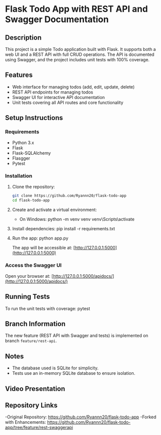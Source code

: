 # Flask Todo App with REST API and Swagger Documentation

## Description

This project is a simple Todo application built with Flask. It supports both a web UI and a REST API with full CRUD operations. The API is documented using Swagger, and the project includes unit tests with 100% coverage.

## Features

* Web interface for managing todos (add, edit, update, delete)
* REST API endpoints for managing todos
* Swagger UI for interactive API documentation
* Unit tests covering all API routes and core functionality

## Setup Instructions

### Requirements

* Python 3.x
* Flask
* Flask-SQLAlchemy
* Flasgger
* Pytest

### Installation

1. Clone the repository:

   ```bash
   git clone https://github.com/Ryannn20/flask-todo-app
   cd flask-todo-app
   ```

2. Create and activate a virtual environment:

   * On Windows:
     python -m venv venv
     venv\Scripts\activate


3. Install dependencies:
   pip install -r requirements.txt


4. Run the app:
   python app.py


   The app will be accessible at: [http://127.0.0.1:5000](http://127.0.0.1:5000)

### Access the Swagger UI

Open your browser at: [http://127.0.0.1:5000/apidocs/](http://127.0.0.1:5000/apidocs/)

## Running Tests

To run the unit tests with coverage:
pytest


## Branch Information

The new feature (REST API with Swagger and tests) is implemented on branch `feature/rest-api`.

## Notes

* The database used is SQLite for simplicity.
* Tests use an in-memory SQLite database to ensure isolation.


## Video Presentation



## Repository Links

-Original Repository: https://github.com/Ryannn20/flask-todo-app
-Forked with Enhancements: https://github.com/Ryannn20/flask-todo-app/tree/feature/rest-swaggerapi
